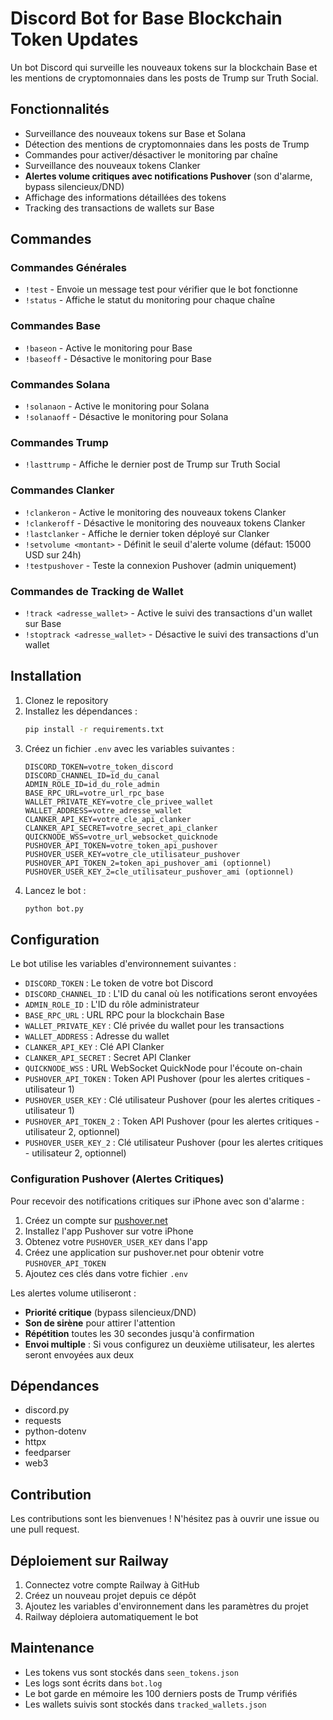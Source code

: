 # Discord Bot for Base Blockchain Token Updates

Un bot Discord qui surveille les nouveaux tokens sur la blockchain Base et les mentions de cryptomonnaies dans les posts de Trump sur Truth Social.

## Fonctionnalités

- Surveillance des nouveaux tokens sur Base et Solana
- Détection des mentions de cryptomonnaies dans les posts de Trump
- Commandes pour activer/désactiver le monitoring par chaîne
- Surveillance des nouveaux tokens Clanker
- **Alertes volume critiques avec notifications Pushover** (son d'alarme, bypass silencieux/DND)
- Affichage des informations détaillées des tokens
- Tracking des transactions de wallets sur Base

## Commandes

### Commandes Générales
- `!test` - Envoie un message test pour vérifier que le bot fonctionne
- `!status` - Affiche le statut du monitoring pour chaque chaîne

### Commandes Base
- `!baseon` - Active le monitoring pour Base
- `!baseoff` - Désactive le monitoring pour Base

### Commandes Solana
- `!solanaon` - Active le monitoring pour Solana
- `!solanaoff` - Désactive le monitoring pour Solana

### Commandes Trump
- `!lasttrump` - Affiche le dernier post de Trump sur Truth Social

### Commandes Clanker
- `!clankeron` - Active le monitoring des nouveaux tokens Clanker
- `!clankeroff` - Désactive le monitoring des nouveaux tokens Clanker
- `!lastclanker` - Affiche le dernier token déployé sur Clanker
- `!setvolume <montant>` - Définit le seuil d'alerte volume (défaut: 15000 USD sur 24h)
- `!testpushover` - Teste la connexion Pushover (admin uniquement)

### Commandes de Tracking de Wallet
- `!track <adresse_wallet>` - Active le suivi des transactions d'un wallet sur Base
- `!stoptrack <adresse_wallet>` - Désactive le suivi des transactions d'un wallet

## Installation

1. Clonez le repository
2. Installez les dépendances :
   ```bash
   pip install -r requirements.txt
   ```
3. Créez un fichier `.env` avec les variables suivantes :
   ```
   DISCORD_TOKEN=votre_token_discord
   DISCORD_CHANNEL_ID=id_du_canal
   ADMIN_ROLE_ID=id_du_role_admin
   BASE_RPC_URL=votre_url_rpc_base
   WALLET_PRIVATE_KEY=votre_cle_privee_wallet
   WALLET_ADDRESS=votre_adresse_wallet
   CLANKER_API_KEY=votre_cle_api_clanker
   CLANKER_API_SECRET=votre_secret_api_clanker
   QUICKNODE_WSS=votre_url_websocket_quicknode
   PUSHOVER_API_TOKEN=votre_token_api_pushover
   PUSHOVER_USER_KEY=votre_cle_utilisateur_pushover
   PUSHOVER_API_TOKEN_2=token_api_pushover_ami (optionnel)
   PUSHOVER_USER_KEY_2=cle_utilisateur_pushover_ami (optionnel)
   ```
4. Lancez le bot :
   ```bash
   python bot.py
   ```

## Configuration

Le bot utilise les variables d'environnement suivantes :
- `DISCORD_TOKEN` : Le token de votre bot Discord
- `DISCORD_CHANNEL_ID` : L'ID du canal où les notifications seront envoyées
- `ADMIN_ROLE_ID` : L'ID du rôle administrateur
- `BASE_RPC_URL` : URL RPC pour la blockchain Base
- `WALLET_PRIVATE_KEY` : Clé privée du wallet pour les transactions
- `WALLET_ADDRESS` : Adresse du wallet
- `CLANKER_API_KEY` : Clé API Clanker
- `CLANKER_API_SECRET` : Secret API Clanker
- `QUICKNODE_WSS` : URL WebSocket QuickNode pour l'écoute on-chain
- `PUSHOVER_API_TOKEN` : Token API Pushover (pour les alertes critiques - utilisateur 1)
- `PUSHOVER_USER_KEY` : Clé utilisateur Pushover (pour les alertes critiques - utilisateur 1)
- `PUSHOVER_API_TOKEN_2` : Token API Pushover (pour les alertes critiques - utilisateur 2, optionnel)
- `PUSHOVER_USER_KEY_2` : Clé utilisateur Pushover (pour les alertes critiques - utilisateur 2, optionnel)

### Configuration Pushover (Alertes Critiques)

Pour recevoir des notifications critiques sur iPhone avec son d'alarme :

1. Créez un compte sur [pushover.net](https://pushover.net/)
2. Installez l'app Pushover sur votre iPhone
3. Obtenez votre `PUSHOVER_USER_KEY` dans l'app
4. Créez une application sur pushover.net pour obtenir votre `PUSHOVER_API_TOKEN`
5. Ajoutez ces clés dans votre fichier `.env`

Les alertes volume utiliseront :
- **Priorité critique** (bypass silencieux/DND)
- **Son de sirène** pour attirer l'attention
- **Répétition** toutes les 30 secondes jusqu'à confirmation
- **Envoi multiple** : Si vous configurez un deuxième utilisateur, les alertes seront envoyées aux deux

## Dépendances

- discord.py
- requests
- python-dotenv
- httpx
- feedparser
- web3

## Contribution

Les contributions sont les bienvenues ! N'hésitez pas à ouvrir une issue ou une pull request.

## Déploiement sur Railway

1. Connectez votre compte Railway à GitHub
2. Créez un nouveau projet depuis ce dépôt
3. Ajoutez les variables d'environnement dans les paramètres du projet
4. Railway déploiera automatiquement le bot

## Maintenance

- Les tokens vus sont stockés dans `seen_tokens.json`
- Les logs sont écrits dans `bot.log`
- Le bot garde en mémoire les 100 derniers posts de Trump vérifiés
- Les wallets suivis sont stockés dans `tracked_wallets.json`
